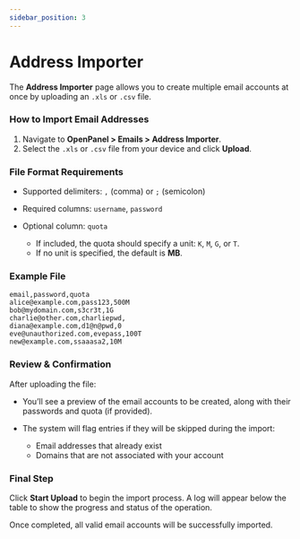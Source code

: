 ```yaml
---
sidebar_position: 3
---
```


# Address Importer

The **Address Importer** page allows you to create multiple email accounts at once by uploading an `.xls` or `.csv` file.

### How to Import Email Addresses

1. Navigate to **OpenPanel > Emails > Address Importer**.
2. Select the `.xls` or `.csv` file from your device and click **Upload**.

### File Format Requirements

* Supported delimiters: `,` (comma) or `;` (semicolon)
* Required columns: `username`, `password`
* Optional column: `quota`

  * If included, the quota should specify a unit: `K`, `M`, `G`, or `T`.
  * If no unit is specified, the default is **MB**.

### Example File

```csv
email,password,quota
alice@example.com,pass123,500M
bob@mydomain.com,s3cr3t,1G
charlie@other.com,charliepwd,
diana@example.com,d1@n@pwd,0
eve@unauthorized.com,evepass,100T
new@example.com,ssaaasa2,10M
```

### Review & Confirmation

After uploading the file:

* You’ll see a preview of the email accounts to be created, along with their passwords and quota (if provided).
* The system will flag entries if they will be skipped during the import:

  * Email addresses that already exist
  * Domains that are not associated with your account

### Final Step

Click **Start Upload** to begin the import process. A log will appear below the table to show the progress and status of the operation.

Once completed, all valid email accounts will be successfully imported.
